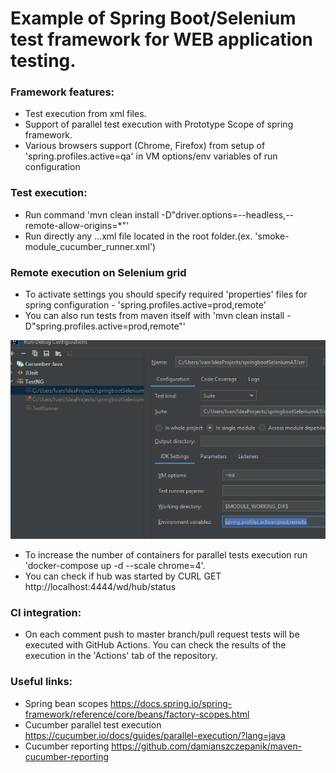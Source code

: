 # Example of Spring Boot/Selenium test framework for WEB application testing.


### Framework features:
* Test execution from xml files.
* Support of parallel test execution with Prototype Scope of spring framework.
* Various browsers support (Chrome, Firefox) from setup of 'spring.profiles.active=qa' in VM options/env variables of run configuration


### Test execution:
- Run command 'mvn clean install -D"driver.options=--headless,--remote-allow-origins=*"'
- Run directly any ...xml file located in the root folder.(ex. 'smoke-module_cucumber_runner.xml')

### Remote execution on Selenium grid
- To activate settings you should specify required 'properties' files for spring configuration - 'spring.profiles.active=prod,remote'
- You can also run tests from maven itself with 'mvn clean install -D"spring.profiles.active=prod,remote"'

![img.png](img.png)
  
- To increase the number of containers for parallel tests execution run 'docker-compose up -d --scale chrome=4'.
- You can check if hub was started by CURL GET http://localhost:4444/wd/hub/status

### CI integration:
- On each comment push to master branch/pull request tests will be executed with GitHub Actions. You can check the results of the execution in the 'Actions' tab of the repository.
### Useful links:
- Spring bean scopes https://docs.spring.io/spring-framework/reference/core/beans/factory-scopes.html
- Cucumber parallel test execution https://cucumber.io/docs/guides/parallel-execution/?lang=java
- Cucumber reporting https://github.com/damianszczepanik/maven-cucumber-reporting